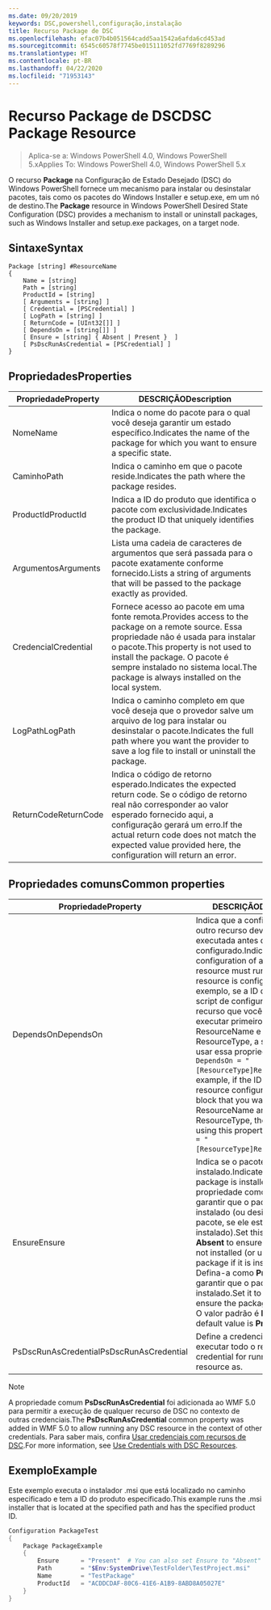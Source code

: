 ```yaml
---
ms.date: 09/20/2019
keywords: DSC,powershell,configuração,instalação
title: Recurso Package de DSC
ms.openlocfilehash: efac07b4b051564cadd5aa1542a6afda6cd453ad
ms.sourcegitcommit: 6545c60578f7745be015111052fd7769f8289296
ms.translationtype: HT
ms.contentlocale: pt-BR
ms.lasthandoff: 04/22/2020
ms.locfileid: "71953143"
---
```

# <a name="dsc-package-resource"></a><span data-ttu-id="57edd-103">Recurso Package de DSC</span><span class="sxs-lookup"><span data-stu-id="57edd-103">DSC Package Resource</span></span>

> <span data-ttu-id="57edd-104">Aplica-se a: Windows PowerShell 4.0, Windows PowerShell 5.x</span><span class="sxs-lookup"><span data-stu-id="57edd-104">Applies To: Windows PowerShell 4.0, Windows PowerShell 5.x</span></span>

<span data-ttu-id="57edd-105">O recurso **Package** na Configuração de Estado Desejado (DSC) do Windows PowerShell fornece um mecanismo para instalar ou desinstalar pacotes, tais como os pacotes do Windows Installer e setup.exe, em um nó de destino.</span><span class="sxs-lookup"><span data-stu-id="57edd-105">The **Package** resource in Windows PowerShell Desired State Configuration (DSC) provides a mechanism to install or uninstall packages, such as Windows Installer and setup.exe packages, on a target node.</span></span>

## <a name="syntax"></a><span data-ttu-id="57edd-106">Sintaxe</span><span class="sxs-lookup"><span data-stu-id="57edd-106">Syntax</span></span>

```Syntax
Package [string] #ResourceName
{
    Name = [string]
    Path = [string]
    ProductId = [string]
    [ Arguments = [string] ]
    [ Credential = [PSCredential] ]
    [ LogPath = [string] ]
    [ ReturnCode = [UInt32[]] ]
    [ DependsOn = [string[]] ]
    [ Ensure = [string] { Absent | Present }  ]
    [ PsDscRunAsCredential = [PSCredential] ]
}
```

## <a name="properties"></a><span data-ttu-id="57edd-107">Propriedades</span><span class="sxs-lookup"><span data-stu-id="57edd-107">Properties</span></span>

|<span data-ttu-id="57edd-108">Propriedade</span><span class="sxs-lookup"><span data-stu-id="57edd-108">Property</span></span> |<span data-ttu-id="57edd-109">DESCRIÇÃO</span><span class="sxs-lookup"><span data-stu-id="57edd-109">Description</span></span> |
|---|---|
|<span data-ttu-id="57edd-110">Nome</span><span class="sxs-lookup"><span data-stu-id="57edd-110">Name</span></span> |<span data-ttu-id="57edd-111">Indica o nome do pacote para o qual você deseja garantir um estado específico.</span><span class="sxs-lookup"><span data-stu-id="57edd-111">Indicates the name of the package for which you want to ensure a specific state.</span></span> |
|<span data-ttu-id="57edd-112">Caminho</span><span class="sxs-lookup"><span data-stu-id="57edd-112">Path</span></span> |<span data-ttu-id="57edd-113">Indica o caminho em que o pacote reside.</span><span class="sxs-lookup"><span data-stu-id="57edd-113">Indicates the path where the package resides.</span></span> |
|<span data-ttu-id="57edd-114">ProductId</span><span class="sxs-lookup"><span data-stu-id="57edd-114">ProductId</span></span> |<span data-ttu-id="57edd-115">Indica a ID do produto que identifica o pacote com exclusividade.</span><span class="sxs-lookup"><span data-stu-id="57edd-115">Indicates the product ID that uniquely identifies the package.</span></span> |
|<span data-ttu-id="57edd-116">Argumentos</span><span class="sxs-lookup"><span data-stu-id="57edd-116">Arguments</span></span> |<span data-ttu-id="57edd-117">Lista uma cadeia de caracteres de argumentos que será passada para o pacote exatamente conforme fornecido.</span><span class="sxs-lookup"><span data-stu-id="57edd-117">Lists a string of arguments that will be passed to the package exactly as provided.</span></span> |
|<span data-ttu-id="57edd-118">Credencial</span><span class="sxs-lookup"><span data-stu-id="57edd-118">Credential</span></span> |<span data-ttu-id="57edd-119">Fornece acesso ao pacote em uma fonte remota.</span><span class="sxs-lookup"><span data-stu-id="57edd-119">Provides access to the package on a remote source.</span></span> <span data-ttu-id="57edd-120">Essa propriedade não é usada para instalar o pacote.</span><span class="sxs-lookup"><span data-stu-id="57edd-120">This property is not used to install the package.</span></span> <span data-ttu-id="57edd-121">O pacote é sempre instalado no sistema local.</span><span class="sxs-lookup"><span data-stu-id="57edd-121">The package is always installed on the local system.</span></span> |
|<span data-ttu-id="57edd-122">LogPath</span><span class="sxs-lookup"><span data-stu-id="57edd-122">LogPath</span></span> |<span data-ttu-id="57edd-123">Indica o caminho completo em que você deseja que o provedor salve um arquivo de log para instalar ou desinstalar o pacote.</span><span class="sxs-lookup"><span data-stu-id="57edd-123">Indicates the full path where you want the provider to save a log file to install or uninstall the package.</span></span> |
|<span data-ttu-id="57edd-124">ReturnCode</span><span class="sxs-lookup"><span data-stu-id="57edd-124">ReturnCode</span></span> |<span data-ttu-id="57edd-125">Indica o código de retorno esperado.</span><span class="sxs-lookup"><span data-stu-id="57edd-125">Indicates the expected return code.</span></span> <span data-ttu-id="57edd-126">Se o código de retorno real não corresponder ao valor esperado fornecido aqui, a configuração gerará um erro.</span><span class="sxs-lookup"><span data-stu-id="57edd-126">If the actual return code does not match the expected value provided here, the configuration will return an error.</span></span> |

## <a name="common-properties"></a><span data-ttu-id="57edd-127">Propriedades comuns</span><span class="sxs-lookup"><span data-stu-id="57edd-127">Common properties</span></span>

|<span data-ttu-id="57edd-128">Propriedade</span><span class="sxs-lookup"><span data-stu-id="57edd-128">Property</span></span> |<span data-ttu-id="57edd-129">DESCRIÇÃO</span><span class="sxs-lookup"><span data-stu-id="57edd-129">Description</span></span> |
|---|---|
|<span data-ttu-id="57edd-130">DependsOn</span><span class="sxs-lookup"><span data-stu-id="57edd-130">DependsOn</span></span> |<span data-ttu-id="57edd-131">Indica que a configuração de outro recurso deve ser executada antes de ele ser configurado.</span><span class="sxs-lookup"><span data-stu-id="57edd-131">Indicates that the configuration of another resource must run before this resource is configured.</span></span> <span data-ttu-id="57edd-132">Por exemplo, se a ID do bloco de script de configuração do recurso que você deseja executar primeiro for ResourceName e seu tipo for ResourceType, a sintaxe para usar essa propriedade será `DependsOn = "[ResourceType]ResourceName"`.</span><span class="sxs-lookup"><span data-stu-id="57edd-132">For example, if the ID of the resource configuration script block that you want to run first is ResourceName and its type is ResourceType, the syntax for using this property is `DependsOn = "[ResourceType]ResourceName"`.</span></span> |
|<span data-ttu-id="57edd-133">Ensure</span><span class="sxs-lookup"><span data-stu-id="57edd-133">Ensure</span></span> |<span data-ttu-id="57edd-134">Indica se o pacote foi instalado.</span><span class="sxs-lookup"><span data-stu-id="57edd-134">Indicates if the package is installed.</span></span> <span data-ttu-id="57edd-135">Defina esta propriedade como **Absent** para garantir que o pacote não seja instalado (ou desinstalar o pacote, se ele estiver instalado).</span><span class="sxs-lookup"><span data-stu-id="57edd-135">Set this property to **Absent** to ensure the package is not installed (or uninstall the package if it is installed).</span></span> <span data-ttu-id="57edd-136">Defina-a como **Present** para garantir que o pacote seja instalado.</span><span class="sxs-lookup"><span data-stu-id="57edd-136">Set it to **Present** to ensure the package is installed.</span></span> <span data-ttu-id="57edd-137">O valor padrão é **Present**.</span><span class="sxs-lookup"><span data-stu-id="57edd-137">The default value is **Present**.</span></span> |
|<span data-ttu-id="57edd-138">PsDscRunAsCredential</span><span class="sxs-lookup"><span data-stu-id="57edd-138">PsDscRunAsCredential</span></span> |<span data-ttu-id="57edd-139">Define a credencial para executar todo o recurso.</span><span class="sxs-lookup"><span data-stu-id="57edd-139">Sets the credential for running the entire resource as.</span></span> |

> [!NOTE]
> <span data-ttu-id="57edd-140">A propriedade comum **PsDscRunAsCredential** foi adicionada ao WMF 5.0 para permitir a execução de qualquer recurso de DSC no contexto de outras credenciais.</span><span class="sxs-lookup"><span data-stu-id="57edd-140">The **PsDscRunAsCredential** common property was added in WMF 5.0 to allow running any DSC resource in the context of other credentials.</span></span> <span data-ttu-id="57edd-141">Para saber mais, confira [Usar credenciais com recursos de DSC](../../../configurations/runasuser.md).</span><span class="sxs-lookup"><span data-stu-id="57edd-141">For more information, see [Use Credentials with DSC Resources](../../../configurations/runasuser.md).</span></span>

## <a name="example"></a><span data-ttu-id="57edd-142">Exemplo</span><span class="sxs-lookup"><span data-stu-id="57edd-142">Example</span></span>

<span data-ttu-id="57edd-143">Este exemplo executa o instalador .msi que está localizado no caminho especificado e tem a ID do produto especificado.</span><span class="sxs-lookup"><span data-stu-id="57edd-143">This example runs the .msi installer that is located at the specified path and has the specified product ID.</span></span>

```powershell
Configuration PackageTest
{
    Package PackageExample
    {
        Ensure      = "Present"  # You can also set Ensure to "Absent"
        Path        = "$Env:SystemDrive\TestFolder\TestProject.msi"
        Name        = "TestPackage"
        ProductId   = "ACDDCDAF-80C6-41E6-A1B9-8ABD8A05027E"
    }
}
```